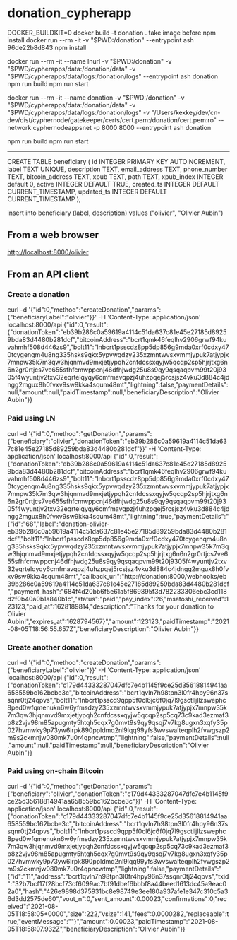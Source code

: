 # donation_cypherapp

DOCKER_BUILDKIT=0 docker build -t donation .
take image before npm install
docker run --rm -it -v "$PWD:/donation" --entrypoint ash 96de22b8d843
npm install

docker run --rm -it --name lnurl -v "$PWD:/donation" -v "$PWD/cypherapps/data:/donation/data" -v "$PWD/cypherapps/data/logs:/donation/logs" --entrypoint ash donation
npm run build
npm run start

docker run --rm -it --name donation -v "$PWD:/donation" -v "$PWD/cypherapps/data:/donation/data" -v "$PWD/cypherapps/data/logs:/donation/logs" -v "/Users/kexkey/dev/cn-dev/dist/cyphernode/gatekeeper/certs/cert.pem:/donation/cert.pem:ro" --network cyphernodeappsnet -p 8000:8000 --entrypoint ash donation

npm run build
npm run start

-----

CREATE TABLE beneficiary (
  id INTEGER PRIMARY KEY AUTOINCREMENT,
  label TEXT UNIQUE,
  description TEXT,
  email_address TEXT,
  phone_number TEXT,
  bitcoin_address TEXT,
  xpub TEXT,
  path TEXT,
  xpub_index INTEGER default 0,
  active INTEGER DEFAULT TRUE,
  created_ts INTEGER DEFAULT CURRENT_TIMESTAMP,
  updated_ts INTEGER DEFAULT CURRENT_TIMESTAMP
);

insert into beneficiary (label, description) values ("olivier", "Olivier Aubin")

## From a web browser

<http://localhost:8000/olivier>

## From an API client

### Create a donation

curl -d '{"id":0,"method":"createDonation","params":{"beneficiaryLabel":"olivier"}}' -H 'Content-Type: application/json' localhost:8000/api
{"id":0,"result":{"donationToken":"eb39b286c0a59619a4114c51da637c81e45e27185d89259bda83d4480b281dcf","bitcoinAddress":"bcrt1qmk46feqlhv2906grwf94kuvahmhf508d446zs9","bolt11":"lnbcrt1psscdz8pp5dp856g9mda0xrf0cdxy470tcygenqm4u8ng335hsks9qkx5ypvwqdzy235xzmntwvsxvmmjypuk7atjypjx7mnpw35k7m3qw3hjqnmvd9mxjetjypqh2cnfdcssxqyjw5qcqp2sp5hjrjtxg6n6n2gr0rtjcs7ve655sfhfcmwppcnj46dfhjwdg25u8s9qy9qsqaqpvm99t20j9305f4wyuntjv2txv32eqrtelqyqy6cmfmavqpzj4uhzpqej5rcsjsz4vku3d884c4jdngg2mgux8h0fvxv9sw9kka4squm48mt","lightning":false,"paymentDetails":null,"amount":null,"paidTimestamp":null,"beneficiaryDescription":"Olivier Aubin"}}

### Paid using LN

curl -d '{"id":0,"method":"getDonation","params":{"beneficiary":"olivier","donationToken":"eb39b286c0a59619a4114c51da637c81e45e27185d89259bda83d4480b281dcf"}}' -H 'Content-Type: application/json' localhost:8000/api
{"id":0,"result":{"donationToken":"eb39b286c0a59619a4114c51da637c81e45e27185d89259bda83d4480b281dcf","bitcoinAddress":"bcrt1qmk46feqlhv2906grwf94kuvahmhf508d446zs9","bolt11":"lnbcrt1psscdz8pp5dp856g9mda0xrf0cdxy470tcygenqm4u8ng335hsks9qkx5ypvwqdzy235xzmntwvsxvmmjypuk7atjypjx7mnpw35k7m3qw3hjqnmvd9mxjetjypqh2cnfdcssxqyjw5qcqp2sp5hjrjtxg6n6n2gr0rtjcs7ve655sfhfcmwppcnj46dfhjwdg25u8s9qy9qsqaqpvm99t20j9305f4wyuntjv2txv32eqrtelqyqy6cmfmavqpzj4uhzpqej5rcsjsz4vku3d884c4jdngg2mgux8h0fvxv9sw9kka4squm48mt","lightning":true,"paymentDetails":"{\"id\":\"68\",\"label\":\"donation-olivier-eb39b286c0a59619a4114c51da637c81e45e27185d89259bda83d4480b281dcf\",\"bolt11\":\"lnbcrt1psscdz8pp5dp856g9mda0xrf0cdxy470tcygenqm4u8ng335hsks9qkx5ypvwqdzy235xzmntwvsxvmmjypuk7atjypjx7mnpw35k7m3qw3hjqnmvd9mxjetjypqh2cnfdcssxqyjw5qcqp2sp5hjrjtxg6n6n2gr0rtjcs7ve655sfhfcmwppcnj46dfhjwdg25u8s9qy9qsqaqpvm99t20j9305f4wyuntjv2txv32eqrtelqyqy6cmfmavqpzj4uhzpqej5rcsjsz4vku3d884c4jdngg2mgux8h0fvxv9sw9kka4squm48mt\",\"callback_url\":\"http://donation:8000/webhooks/eb39b286c0a59619a4114c51da637c81e45e27185d89259bda83d4480b281dcf\",\"payment_hash\":\"684f4d20bb6f5e61a5f869895f3d782233306ebc3cd118d2f0b40a0b1a840b1c\",\"status\":\"paid\",\"pay_index\":26,\"msatoshi_received\":123123,\"paid_at\":1628189814,\"description\":\"Thanks for your donation to Olivier Aubin!\",\"expires_at\":1628794567}","amount":123123,"paidTimestamp":"2021-08-05T18:56:55.657Z","beneficiaryDescription":"Olivier Aubin"}}

### Create another donation

curl -d '{"id":0,"method":"createDonation","params":{"beneficiaryLabel":"olivier"}}' -H 'Content-Type: application/json' localhost:8000/api
{"id":0,"result":{"donationToken":"c179d44333287047dfc7e4b1145f9ce25d35618814941aa658559bc162bcbe3c","bitcoinAddress":"bcrt1qvln7h98tpn3l0fr4hpy96n37ssqnr0tj24qpvs","bolt11":"lnbcrt1psscd9qpp5f0cl6jc6f0jq7l9gsctlljllzswephc8ped0wfqmenukn6w6yfmsdzy235xzmntwvsxvmmjypuk7atjypjx7mnpw35k7m3qw3hjqnmvd9mxjetjypqh2cnfdcssxqyjw5qcqp2sp5cq73c9kad3ezmaf3p8z2vjv98m85apugmty5htqh5cqx7g0mvt9s9qy9qsqj7v7kg8ugxn3xqfy35p027hvmwky9p73yw6lrpk890ppldmq2nl9lqq99yfs3wvswalteqplh2fvwgszp2m9s2ckmnjw080mk7u0r4qpncwtmp","lightning":false,"paymentDetails":null,"amount":null,"paidTimestamp":null,"beneficiaryDescription":"Olivier Aubin"}}

### Paid using on-chain Bitcoin

curl -d '{"id":0,"method":"getDonation","params":{"beneficiary":"olivier","donationToken":"c179d44333287047dfc7e4b1145f9ce25d35618814941aa658559bc162bcbe3c"}}' -H 'Content-Type: application/json' localhost:8000/api
{"id":0,"result":{"donationToken":"c179d44333287047dfc7e4b1145f9ce25d35618814941aa658559bc162bcbe3c","bitcoinAddress":"bcrt1qvln7h98tpn3l0fr4hpy96n37ssqnr0tj24qpvs","bolt11":"lnbcrt1psscd9qpp5f0cl6jc6f0jq7l9gsctlljllzswephc8ped0wfqmenukn6w6yfmsdzy235xzmntwvsxvmmjypuk7atjypjx7mnpw35k7m3qw3hjqnmvd9mxjetjypqh2cnfdcssxqyjw5qcqp2sp5cq73c9kad3ezmaf3p8z2vjv98m85apugmty5htqh5cqx7g0mvt9s9qy9qsqj7v7kg8ugxn3xqfy35p027hvmwky9p73yw6lrpk890ppldmq2nl9lqq99yfs3wvswalteqplh2fvwgszp2m9s2ckmnjw080mk7u0r4qpncwtmp","lightning":false,"paymentDetails":"{\"id\":\"11\",\"address\":\"bcrt1qvln7h98tpn3l0fr4hpy96n37ssqnr0tj24qpvs\",\"txid\":\"32b7bcf17f28bcf73cf6099ac7bf91dbef6bbbf8a44beed1613dc45a9eac02a0\",\"hash\":\"426e9898d375931bc8e98749e3ee180a937afe1e347c310c5a36d3dd2575de60\",\"vout_n\":0,\"sent_amount\":0.00023,\"confirmations\":0,\"received\":\"2021-08-05T18:58:05+0000\",\"size\":222,\"vsize\":141,\"fees\":0.0000282,\"replaceable\":true,\"eventMessage\":\"\"}","amount":0.00023,"paidTimestamp":"2021-08-05T18:58:07.932Z","beneficiaryDescription":"Olivier Aubin"}}
